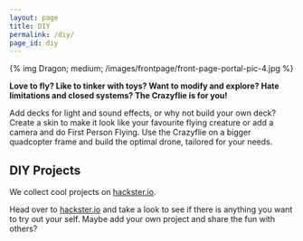 ```yaml
---
layout: page
title: DIY
permalink: /diy/
page_id: diy
---
```


{% img Dragon; medium; /images/frontpage/front-page-portal-pic-4.jpg %}

**Love to fly? Like to tinker with toys? Want to modify and explore? Hate limitations and closed
systems? The Crazyflie is for you!**

Add decks for light and sound effects, or why not build your own deck? Create a
skin to make it look like your favourite flying creature or add a camera and
do First Person Flying. Use the Crazyflie on a bigger quadcopter frame and build
the optimal drone, tailored for your needs. 

## DIY Projects

We collect cool projects on [hackster.io](https://www.hackster.io/bitcraze). 

Head over to [hackster.io](https://www.hackster.io/bitcraze) and take a look to
see if there is anything you want to try out your self. Maybe add your own
project and share the fun with others? 
